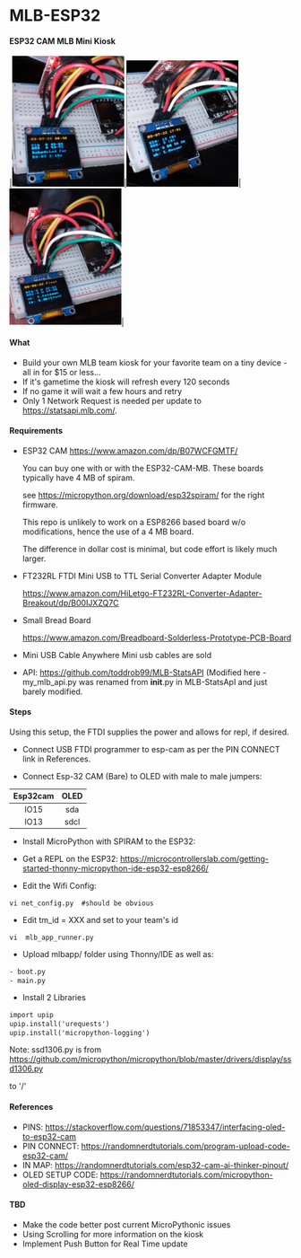 # MLB-ESP32

#### ESP32 CAM MLB Mini Kiosk
|<img src="images/esp32-kiosk.png"  width="200"/>|<img src="images/esp32-kiosk-live.png" width="200"/>|<img
src="images/esp32-kiosk.over.png" width="200"/>|

#### What 
- Build your own MLB team kiosk  for your favorite team on a tiny device - all in for $15 or less...
- If it's gametime the kiosk will refresh every 120 seconds
- If no game it will wait a few hours and retry
- Only 1 Network Request is needed per update to https://statsapi.mlb.com/. 

#### Requirements

- ESP32 CAM
https://www.amazon.com/dp/B07WCFGMTF/

  You can buy one with or with the ESP32-CAM-MB. These boards typically have 4 MB of spiram.

  see https://micropython.org/download/esp32spiram/ for the right firmware.

  This repo is unlikely to work on a ESP8266 based board w/o modifications, hence the use of a 4 MB board. 

  The difference in dollar cost is minimal, but code effort is likely much larger.

- FT232RL FTDI Mini USB to TTL Serial Converter Adapter Module

  https://www.amazon.com/HiLetgo-FT232RL-Converter-Adapter-Breakout/dp/B00IJXZQ7C

- Small Bread Board

  https://www.amazon.com/Breadboard-Solderless-Prototype-PCB-Board

- Mini USB Cable
  Anywhere Mini usb cables are sold
 
- API: https://github.com/toddrob99/MLB-StatsAPI 
  (Modified here - my_mlb_api.py was renamed from __init__.py in MLB-StatsApI and just barely modified.


#### Steps

Using this setup, the FTDI supplies the power and allows for repl, if desired.

- Connect USB FTDI programmer to esp-cam as per the PIN CONNECT link in References.

- Connect Esp-32 CAM (Bare) to OLED with male to male jumpers:

| Esp32cam       | OLED          |
| :-------------:|:-------------:|
| IO15           | sda           |
| IO13           | sdcl          |


- Install MicroPython with SPIRAM to the ESP32:
- Get a REPL on the ESP32:
https://microcontrollerslab.com/getting-started-thonny-micropython-ide-esp32-esp8266/

- Edit the Wifi Config:
```
vi net_config.py  #should be obvious
```

- Edit tm_id = XXX and set to your team's id 
```
vi  mlb_app_runner.py 
```

- Upload mlbapp/ folder using Thonny/IDE as well as:
```
- boot.py 
- main.py
```

- Install 2 Libraries
```
import upip
upip.install('urequests')
upip.install('micropython-logging')
```

Note: ssd1306.py is from https://github.com/micropython/micropython/blob/master/drivers/display/ssd1306.py

to '/'

#### References 

- PINS: https://stackoverflow.com/questions/71853347/interfacing-oled-to-esp32-cam
- PIN CONNECT: https://randomnerdtutorials.com/program-upload-code-esp32-cam/
- IN MAP: https://randomnerdtutorials.com/esp32-cam-ai-thinker-pinout/
- OLED SETUP CODE: https://randomnerdtutorials.com/micropython-oled-display-esp32-esp8266/

#### TBD
- Make the code better post current MicroPythonic issues
- Using Scrolling for more information on the kiosk
- Implement Push Button for Real Time update
